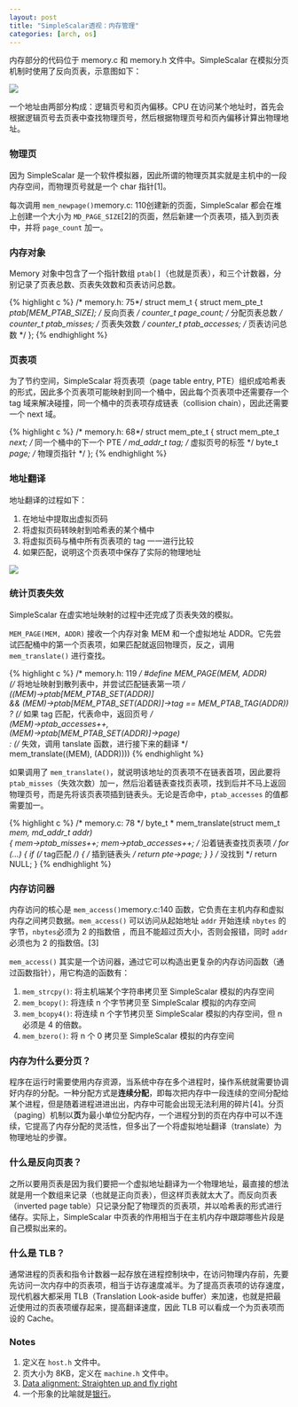 ```yaml
---
layout: post
title: "SimpleScalar透视：内存管理"
categories: [arch, os]
---
```



内存部分的代码位于 memory.c 和 memory.h 文件中。SimpleScalar 在模拟分页机制时使用了反向页表，示意图如下：


![](http://ww4.sinaimg.cn/mw690/534218ffjw1e6nkrn1fr6j20bi08wt94.jpg)


<!--more-->


一个地址由两部分构成：逻辑页号和页內偏移。CPU 在访问某个地址时，首先会根据逻辑页号去页表中查找物理页号，然后根据物理页号和页內偏移计算出物理地址。



### 物理页

因为 SimpleScalar 是一个软件模拟器，因此所谓的物理页其实就是主机中的一段内存空间，而物理页号就是一个 char 指针<span class="note">[1]</span>。


每次调用 `mem_newpage()`<span class="note">memory.c: 110</span>创建新的页面，SimpleScalar 都会在堆上创建一个大小为 `MD_PAGE_SIZE`<span class="note">[2]</span>的页面，然后新建一个页表项，插入到页表中，并将 `page_count` 加一。


### 内存对象

Memory 对象中包含了一个指针数组 `ptab[]`（也就是页表），和三个计数器，分别记录了页表总数、页表失效数和页表访问总数。

{% highlight c %}
/* memory.h: 75*/
struct mem_t {
  struct mem_pte_t *ptab[MEM_PTAB_SIZE]; /* 反向页表 */
  counter_t page_count;			/* 分配页表总数 */
  counter_t ptab_misses;		/* 页表失效数  */
  counter_t ptab_accesses;		/* 页表访问总数 */
};
{% endhighlight %}


### 页表项

为了节约空间，SimpleScalar 将页表项（page table entry, PTE）组织成哈希表的形式，因此多个页表项可能映射到同一个桶中，因此每个页表项中还需要存一个 tag 域来解决碰撞，同一个桶中的页表项存成链表（collision chain），因此还需要一个 next 域。


{% highlight c %}
/* memory.h: 68*/
struct mem_pte_t {
  struct mem_pte_t *next;	/* 同一个桶中的下一个 PTE */
  md_addr_t tag;		    /* 虚拟页号的标签 */
  byte_t *page;			    /* 物理页指针 */
};
{% endhighlight %}



### 地址翻译


地址翻译的过程如下： 

1. 在地址中提取出虚拟页码
2. 将虚拟页码转映射到哈希表的某个桶中
3. 将虚拟页码与桶中所有页表项的 tag 一一进行比较
4. 如果匹配，说明这个页表项中保存了实际的物理地址


![](http://ww1.sinaimg.cn/mw690/534218ffjw1e6nsvhmre4j20ca05s3yq.jpg)



### 统计页表失效


SimpleScalar 在虚实地址映射的过程中还完成了页表失效的模拟。


`MEM_PAGE(MEM, ADDR)` 接收一个内存对象 MEM 和一个虚拟地址 ADDR。它先尝试匹配桶中的第一个页表项，如果匹配就返回物理页，反之，调用 `mem_translate()` 进行查找。


{% highlight c %}
/* memory.h: 119 */
#define MEM_PAGE(MEM, ADDR)						\
  (/* 将地址映射到散列表中，并尝试匹配链表第一项 */	\
   ((MEM)->ptab[MEM_PTAB_SET(ADDR)]					\
    && (MEM)->ptab[MEM_PTAB_SET(ADDR)]->tag == MEM_PTAB_TAG(ADDR))	\
   ? (/* 如果 tag 匹配，代表命中，返回页号 */			\
      (MEM)->ptab_accesses++,						\
      (MEM)->ptab[MEM_PTAB_SET(ADDR)]->page)				\
   : (/* 失效，调用 tanslate 函数，进行接下来的翻译  */	\
      mem_translate((MEM), (ADDR))))
{% endhighlight %}


如果调用了 `mem_translate()`，就说明该地址的页表项不在链表首项，因此要将 `ptab_misses`（失效次数）加一，然后沿着链表查找页表项，找到后并不马上返回物理页号，而是先将该页表项插到链表头。无论是否命中，`ptab_accesses` 的值都需要加一。


{% highlight c %}
/* memory.c: 78 */
byte_t *
mem_translate(struct mem_t *mem, md_addr_t addr)		
{
  mem->ptab_misses++; mem->ptab_accesses++;
  /* 沿着链表查找页表项 */
  for (...) {
    if (/* tag匹配 */) {
	  /* 插到链表头 */
	  return pte->page;
	}
  }
  /* 没找到  */
  return NULL;
}
{% endhighlight %}


### 内存访问器


内存访问的核心是 `mem_access()`<span class="note">memory.c:140</span> 函数，它负责在主机内存和虚拟内存之间拷贝数据。`mem_access()` 可以访问从起始地址 `addr` 开始连续 `nbytes` 的字节，`nbytes`必须为 2 的指数倍 ，而且不能超过页大小，否则会报错，同时 `addr` 必须也为 2 的指数倍。<span class="note">[3]</span>


`mem_access()` 其实是一个访问器，通过它可以构造出更复杂的内存访问函数（通过函数指针），用它构造的函数有：


1. `mem_strcpy()`: 将主机端某个字符串拷贝至 SimpleScalar 模拟的内存空间
2. `mem_bcopy()`: 将连续 n 个字节拷贝至 SimpleScalar 模拟的内存空间
3. `mem_bcopy4()`: 将连续 n 个字节拷贝至 SimpleScalar 模拟的内存空间，但 n 必须是 4 的倍数。
4. `mem_bzero()`: 将 n 个 0 拷贝至 SimpleScalar 模拟的内存空间




### 内存为什么要分页？


程序在运行时需要使用内存资源，当系统中存在多个进程时，操作系统就需要协调好内存的分配。一种分配方式是**连续分配**，即每次把内存中一段连续的空间分配给某个进程，但是随着进程进进出出，内存中可能会出现无法利用的碎片<span class="note">[4]</span>。分页（paging）机制以**页**为最小单位分配内存，一个进程分到的页在内存中可以不连续，它提高了内存分配的灵活性，但多出了一个将虚拟地址翻译（translate）为物理地址的步骤。


### 什么是反向页表？


之所以要用页表是因为我们要把一个虚拟地址翻译为一个物理地址，最直接的想法就是用一个数组来记录（也就是正向页表），但这样页表就太大了。而反向页表（inverted page table）只记录分配了物理页的页表项，并以哈希表的形式进行储存。实际上，SimpleScalar 中页表的作用相当于在主机内存中跟踪哪些片段是自己模拟出来的。


### 什么是 TLB？


通常进程的页表和指令计数器一起存放在进程控制块中，在访问物理内存前，先要先访问一次内存中的页表项，相当于访存速度减半。为了提高页表项的访存速度，现代机器大都采用 TLB（Translation Look-aside buffer）来加速，也就是把最近使用过的页表项缓存起来，提高翻译速度，因此 TLB 可以看成一个为页表项而设的 Cache。




### Notes



1. 定义在 `host.h` 文件中。
1. 页大小为 8KB，定义在 `machine.h` 文件中。
1. [Data alignment: Straighten up and fly right](http://www.ibm.com/developerworks/library/pa-dalign/)
1. 一个形象的比喻就是[银行](http://blog.chengyichao.info/2010/11/17/memory-management/)。

